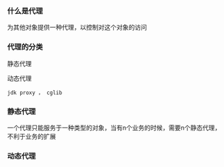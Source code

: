 ### 什么是代理

为其他对象提供一种代理，以控制对这个对象的访问

### 代理的分类

静态代理


动态代理

    jdk proxy ， cglib

### 静态代理

一个代理只能服务于一种类型的对象，当有n个业务的时候，需要n个静态代理，不利于业务的扩展

### 动态代理